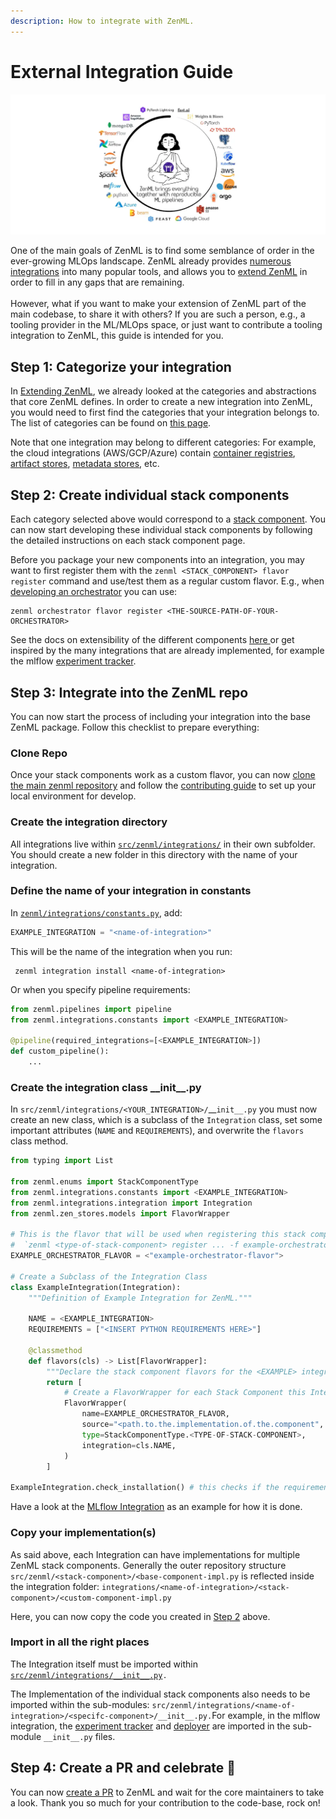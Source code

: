 ```yaml
---
description: How to integrate with ZenML.
---
```


# External Integration Guide

![ZenML integrates with a bunch of tools from the MLOps landscape](../.gitbook/assets/image.png)



One of the main goals of ZenML is to find some semblance of order in the ever-growing MLOps landscape. ZenML already provides [numerous integrations](https://zenml.io/integrations) into many popular tools, and allows you to [extend ZenML](../mlops\_stacks/extending.md) in order to fill in any gaps that are remaining.\
\
However, what if you want to make your extension of ZenML part of the main codebase, to share it with others? If you are such a person, e.g., a tooling provider in the ML/MLOps space, or just want to contribute a tooling integration to ZenML, this guide is intended for you.

## Step 1: Categorize your integration

In [Extending ZenML](../mlops\_stacks/extending.md), we already looked at the categories and abstractions that core ZenML defines. In order to create a new integration into ZenML, you would need to first find the categories that your integration belongs to. The list of categories can be found on [this page](../mlops\_stacks/extending.md).

Note that one integration may belong to different categories: For example, the cloud integrations (AWS/GCP/Azure) contain [container registries](../mlops\_stacks/container\_registries/overview.md), [artifact stores](../mlops\_stacks/artifact\_stores/overview.md), [metadata stores](../mlops\_stacks/metadata\_stores/overview.md), etc.

## Step 2: Create individual stack components

Each category selected above would correspond to a [stack component](../developer-guide/stacks-profiles-repositories/stacks\_profiles\_repositories.md). You can now start developing these individual stack components by following the detailed instructions on each stack component page.

Before you package your new components into an integration, you may want to first register them with the `zenml <STACK_COMPONENT> flavor register` command and use/test them as a regular custom flavor. E.g., when [developing an orchestrator](../mlops\_stacks/orchestrators/custom.md) you can use:

```
zenml orchestrator flavor register <THE-SOURCE-PATH-OF-YOUR-ORCHESTRATOR>
```

See the docs on extensibility of the different components [here ](../mlops\_stacks/extending.md)or get inspired by the many integrations that are already implemented, for example the mlflow [experiment tracker](https://github.com/zenml-io/zenml/blob/main/src/zenml/integrations/mlflow/experiment\_trackers/mlflow\_experiment\_tracker.py).

## Step 3: Integrate into the ZenML repo

You can now start the process of including your integration into the base ZenML package. Follow this checklist to prepare everything:

### Clone Repo

Once your stack components work as a custom flavor, you can now [clone the main zenml repository](https://github.com/zenml-io/zenml) and follow the [contributing guide](https://github.com/zenml-io/zenml/blob/main/CONTRIBUTING.md) to set up your local environment for develop.

### **Create the integration directory**

All integrations live within [`src/zenml/integrations/`](https://github.com/zenml-io/zenml/tree/main/src/zenml/integrations) in their own subfolder. You should create a new folder in this directory with the name of your integration.

### Define the name of your integration in constants

In [`zenml/integrations/constants.py`](https://github.com/zenml-io/zenml/blob/main/src/zenml/integrations/constants.py), add:

```python
EXAMPLE_INTEGRATION = "<name-of-integration>"
```

This will be the name of the integration when you run:

```shell
 zenml integration install <name-of-integration>
```

Or when you specify pipeline requirements:

```python
from zenml.pipelines import pipeline
from zenml.integrations.constants import <EXAMPLE_INTEGRATION>

@pipeline(required_integrations=[<EXAMPLE_INTEGRATION>])
def custom_pipeline():
    ...
```

### Create the integration class \_\_init\_\_.py

In `src/zenml/integrations/<YOUR_INTEGRATION>/`\_\_`init__.py` you must now create an new class, which is a subclass of the `Integration` class, set some important attributes (`NAME` and `REQUIREMENTS`), and overwrite the `flavors` class method.

```python
from typing import List

from zenml.enums import StackComponentType
from zenml.integrations.constants import <EXAMPLE_INTEGRATION>
from zenml.integrations.integration import Integration
from zenml.zen_stores.models import FlavorWrapper

# This is the flavor that will be used when registering this stack component
#  `zenml <type-of-stack-component> register ... -f example-orchestrator-flavor`
EXAMPLE_ORCHESTRATOR_FLAVOR = <"example-orchestrator-flavor">

# Create a Subclass of the Integration Class
class ExampleIntegration(Integration):
    """Definition of Example Integration for ZenML."""

    NAME = <EXAMPLE_INTEGRATION>
    REQUIREMENTS = ["<INSERT PYTHON REQUIREMENTS HERE>"]

    @classmethod
    def flavors(cls) -> List[FlavorWrapper]:
        """Declare the stack component flavors for the <EXAMPLE> integration."""
        return [
            # Create a FlavorWrapper for each Stack Component this Integration implements
            FlavorWrapper(
                name=EXAMPLE_ORCHESTRATOR_FLAVOR,    
                source="<path.to.the.implementation.of.the.component",      # Give the source of the component implementation
                type=StackComponentType.<TYPE-OF-STACK-COMPONENT>,      # Define which component is implemented
                integration=cls.NAME,
            )
        ]

ExampleIntegration.check_installation() # this checks if the requirements are installed
```

Have a look at the [MLflow Integration](https://github.com/zenml-io/zenml/blob/main/src/zenml/integrations/mlflow/\_\_init\_\_.py) as an example for how it is done.

### Copy your implementation(s)

As said above, each Integration can have implementations for multiple ZenML stack components. Generally the outer repository structure `src/zenml/<stack-component>/<base-component-impl.py` is reflected inside the integration folder: `integrations/<name-of-integration>/<stack-component>/<custom-component-impl.py`

Here, you can now copy the code you created in [Step 2](integrating.md#step-2-create-individual-stack-components) above.&#x20;

### Import in all the right places

The Integration itself must be imported within [`src/zenml/integrations/__init__.py`](https://github.com/zenml-io/zenml/blob/main/src/zenml/integrations/\_\_init\_\_.py)`.`

The Implementation of the individual stack components also needs to be imported within the sub-modules: `src/zenml/integrations/<name-of-integration>/<specifc-component>/__init__.py.`For example, in the mlflow integration, the [experiment tracker](https://github.com/zenml-io/zenml/blob/main/src/zenml/integrations/mlflow/experiment\_trackers/\_\_init\_\_.py) and [deployer](https://github.com/zenml-io/zenml/blob/main/src/zenml/integrations/mlflow/model\_deployers/\_\_init\_\_.py) are imported in the sub-module `__init__.py` files.

## Step 4: Create a PR and celebrate :tada:

You can now [create a PR](https://github.com/zenml-io/zenml/compare) to ZenML and wait for the core maintainers to take a look. Thank you so much for your contribution to the code-base, rock on!
